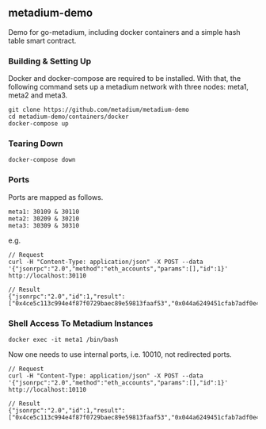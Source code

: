 ## metadium-demo

Demo for go-metadium, including docker containers and a simple hash table smart contract.

### Building & Setting Up

Docker and docker-compose are required to be installed. With that, the following command sets up a metadium network with three nodes: meta1, meta2 and meta3.

    git clone https://github.com/metadium/metadium-demo
    cd metadium-demo/containers/docker
    docker-compose up

### Tearing Down

    docker-compose down

### Ports

Ports are mapped as follows.

    meta1: 30109 & 30110
    meta2: 30209 & 30210
    meta3: 30309 & 30310

e.g.

    // Request
    curl -H "Content-Type: application/json" -X POST --data '{"jsonrpc":"2.0","method":"eth_accounts","params":[],"id":1}' http://localhost:30110

    // Result
    {"jsonrpc":"2.0","id":1,"result":["0x4ce5c113c994e4f87f0729baec89e59813faaf53","0x044a6249451cfab7adf0e486ee0b6235aadf44ef","0x9a4073a0121c0967c5325f5a789c73b1a0caaf0b","0x1b7398d5f3754ee2ec1f1ecb1f60c4fb6c3d4e0a"]}

### Shell Access To Metadium Instances

    docker exec -it meta1 /bin/bash

Now one needs to use internal ports, i.e. 10010, not redirected ports.

    // Request
    curl -H "Content-Type: application/json" -X POST --data '{"jsonrpc":"2.0","method":"eth_accounts","params":[],"id":1}' http://localhost:10110

    // Result
    {"jsonrpc":"2.0","id":1,"result":["0x4ce5c113c994e4f87f0729baec89e59813faaf53","0x044a6249451cfab7adf0e486ee0b6235aadf44ef","0x9a4073a0121c0967c5325f5a789c73b1a0caaf0b","0x1b7398d5f3754ee2ec1f1ecb1f60c4fb6c3d4e0a"]}
